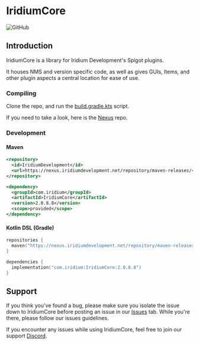 # IridiumCore
![GitHub](https://img.shields.io/github/license/Iridium-Development/IridiumCore?color=479fc0)

## Introduction

IridiumCore is a library for Iridium Development's Spigot plugins.

It houses NMS and version specific code, as well as gives GUIs, Items, and other plugin aspects a central location for ease of use.

### Compiling

Clone the repo, and run the [build.gradle.kts](https://github.com/Iridium-Development/IridiumCore/blob/master/build.gradle.kts) script.

If you need to take a look, here is the [Nexus](https://nexus.iridiumdevelopment.net/#browse/browse:maven-public:com%2Firidium%2FIridiumCore) repo.

### Development

#### Maven

```xml
<repository>
  <id>IridiumDevelopment</id>
  <url>https://nexus.iridiumdevelopment.net/repository/maven-releases/</url>
</repository>
```
```xml
<dependency>
  <groupId>com.iridium</groupId>
  <artifactId>IridiumCore</artifactId>
  <version>2.0.8.8</version>
  <scope>provided</scope>
</dependency>
```

#### Kotlin DSL (Gradle)

```kts
repositories {
  maven("https://nexus.iridiumdevelopment.net/repository/maven-releases/")
}
```
```kts
dependencies {
  implementation("com.iridium:IridiumCore:2.0.8.8")
}
```

## Support

If you think you've found a bug, please make sure you isolate the issue down to IridiumCore before posting an issue in our [Issues](https://github.com/Iridium-Development/IridiumCore/issues) tab. While you're there, please follow our issues guidelines.

If you encounter any issues while using IridiumCore, feel free to join our support [Discord](https://discord.gg/6HJ73mWE7P).
